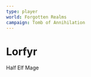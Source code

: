 ```yaml
---
type: player
world: Forgotten Realms
campaign: Tomb of Annihilation
---
```


# Lorfyr

Half Elf Mage